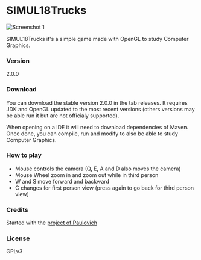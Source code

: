 # SIMUL18Trucks

![Screenshot 1](images/ss1.png)

SIMUL18Trucks it's a simple game made with OpenGL to study Computer Graphics.

###  Version

2.0.0

### Download

You can download the stable version 2.0.0 in the tab releases. It requires JDK and OpenGL updated to the most recent versions (others versions may be able run it but are not officialy supported).

When opening on a IDE it will need to download dependencies of Maven. Once done, you can compile, run and modify to also be able to study Computer Graphics.

### How to play

- Mouse controls the camera (Q, E, A and D also moves the camera)
- Mouse Wheel zoom in and zoom out while in third person
- W and S move forward and backward
- C changes for first person view (press again to go back for third person view)

### Credits

Started with the [project of Paulovich][credits] 

### License

GPLv3

[credits]: <https://bitbucket.org/fatore/cg-2014.git>